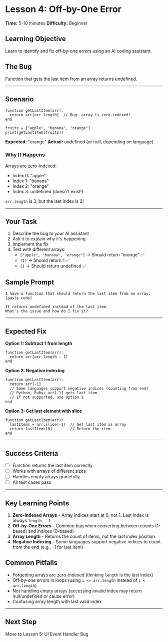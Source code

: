 # Lesson 4: Off-by-One Error

**Time:** 5-10 minutes
**Difficulty:** Beginner

## Learning Objective
Learn to identify and fix off-by-one errors using an AI coding assistant.

## The Bug
Function that gets the last item from an array returns undefined.

---

## Scenario
```pseudo
function getLastItem(arr):
  return arr[arr.length]  // Bug: array is zero-indexed!
end

fruits = ["apple", "banana", "orange"]
print(getLastItem(fruits))
```

**Expected:** "orange"
**Actual:** undefined (or null, depending on language)

### Why It Happens
Arrays are zero-indexed:
- Index 0: "apple"
- Index 1: "banana"
- Index 2: "orange"
- Index 3: undefined (doesn't exist!)

`arr.length` is 3, but the last index is 2!

---

## Your Task
1. Describe the bug to your AI assistant
2. Ask it to explain why it's happening
3. Implement the fix
4. Test with different arrays:
   - `["apple", "banana", "orange"]` → Should return "orange" ✅
   - `[1]` → Should return 1 ✅
   - `[]` → Should return undefined ✅

## Sample Prompt
```
I have a function that should return the last item from an array:
[paste code]

It returns undefined instead of the last item.
What's the issue and how do I fix it?
```

---

## Expected Fix

**Option 1: Subtract 1 from length**
```pseudo
function getLastItem(arr):
  return arr[arr.length - 1]
end
```

**Option 2: Negative indexing**
```pseudo
function getLastItem(arr):
  return arr[-1]
  // Some languages support negative indices (counting from end)
  // Python, Ruby: arr[-1] gets last item
  // If not supported, use Option 1
end
```

**Option 3: Get last element with slice**
```pseudo
function getLastItem(arr):
  lastItems = arr.slice(-1)  // Get last item as array
  return lastItems[0]        // Return the item
end
```

---

## Success Criteria
- [ ] Function returns the last item correctly
- [ ] Works with arrays of different sizes
- [ ] Handles empty arrays gracefully
- [ ] All test cases pass

---

## Key Learning Points
1. **Zero-Indexed Arrays** - Array indices start at 0, not 1. Last index is always `length - 1`
2. **Off-by-One Errors** - Common bug when converting between counts (1-based) and indices (0-based)
3. **Array Length** - Returns the count of items, not the last index position
4. **Negative Indexing** - Some languages support negative indices to count from the end (e.g., -1 for last item)

## Common Pitfalls
- Forgetting arrays are zero-indexed (thinking `length` is the last index)
- Off-by-one errors in loops (using `i <= arr.length` instead of `i < arr.length`)
- Not handling empty arrays (accessing invalid index may return null/undefined or cause error)
- Confusing array length with last valid index

---

## Next Step
Move to Lesson 5: UI Event Handler Bug
